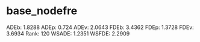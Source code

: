 # base_nodefre

ADEb: 1.8288
ADEp: 0.724
ADEv: 2.0643
FDEb: 3.4362
FDEp: 1.3728
FDEv: 3.6934
Rank: 120
WSADE: 1.2351
WSFDE: 2.2909